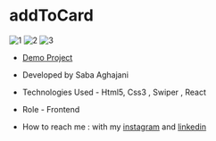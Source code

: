 # addToCard
![1](https://github.com/Saba-Aghajani-developer/addToCard/assets/135870519/385404f7-27ce-4829-a8a5-87daa9395cdc)
![2](https://github.com/Saba-Aghajani-developer/addToCard/assets/135870519/386ae6bb-327a-4892-a9c3-4bcdeaf11d57)
![3](https://github.com/Saba-Aghajani-developer/addToCard/assets/135870519/653d6234-d515-4dc2-ae85-6938f2adca55)

- [Demo Project](https://blubank.vercel.app/)

- Developed by Saba Aghajani
  
- Technologies Used - Html5, Css3 , Swiper , React

- Role - Frontend

- How to reach me : with my [instagram](https://instagram.com/saba_aghajani_developer?utm_source=qr&igshid=MzNlNGNkZWQ4Mg%3D%3D) and [linkedin](https://www.linkedin.com/in/saba-a-69b608208)

